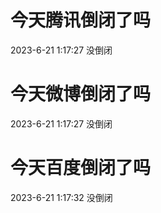 # 今天腾讯倒闭了吗

2023-6-21 1:17:27 没倒闭

# 今天微博倒闭了吗

2023-6-21 1:17:27 没倒闭

# 今天百度倒闭了吗

2023-6-21 1:17:32 没倒闭

